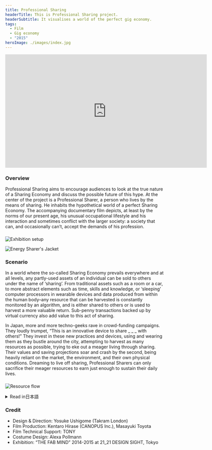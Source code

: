 ```yaml
---
title: Professional Sharing
headerTitle: This is Professional Sharing project.
headerSubtitle: It visualises a world of the perfect gig economy.
tags:
  - Film
  - Gig economy
  - "2015"
heroImage: ./images/index.jpg
---
```


<iframe src="https://player.vimeo.com/video/114499237" width="640" height="360" frameborder="0" webkitallowfullscreen mozallowfullscreen allowfullscreen></iframe>

### Overview

Professional Sharing aims to encourage audiences to look at the true nature of a Sharing Economy and discuss the possible future of this hype. At the center of the project is a Professional Sharer, a person who lives by the means of sharing. He inhabits the hypothetical world of a perfect Sharing Economy. The accompanying documentary film depicts, at least by the norms of our present age, his unusual occupational lifestyle and his interaction and sometimes conflict with the larger society: a society that can, and occasionally can’t, accept the demands of his profession.

###

![Exhibition setup](./images/ps_exhibition.jpg)

![Energy Sharer's Jacket](./images/ps_jacket.jpg)

### Scenario

In a world where the so-called Sharing Economy prevails everywhere and at all levels, any partly-used assets of an individual can be sold to others under the name of ‘sharing’. From traditional assets such as a room or a car, to more abstract elements such as time, skills and knowledge, or ‘sleeping’ computer processors in wearable devices and data produced from within the human body–any resource that can be harvested is constantly monitored by an algorithm, and is either shared to others or is used to harvest a more valuable return. Sub-penny transactions backed up by virtual currency also add value to this act of sharing.

In Japan, more and more techno-geeks rave in crowd-funding campaigns. They loudly trumpet, “This is an innovative device to share _ _ _ with others!” They invest in these new practices and devices, using and wearing them as they bustle around the city, attempting to harvest as many resources as possible, trying to eke out a meager living through sharing. Their values and saving projections soar and crash by the second, being heavily reliant on the market, the environment, and their own physical conditions. Dreaming to live off sharing, Professional Sharers can only sacrifice their meager resources to earn just enough to sustain their daily lives.

###

![Resource flow](./images/ps-resourceFlow.png)

<div class="ja">
<details>
<summary>Read in日本語</summary>

Professional Sharingは、シェアリング・エコノミー＝共有型経済の本質やその行き着く先についての議論を促すためのデザインプロジェクトである。プロジェクトの中心は、シェアリング・エコノミーが浸透した世界で「シェア」を生業として生きるプロフェッショナル・シェアラー。彼の｛異質な｜自然な｝生活と、それを｛受け入れた｜受け入れきれない｝社会との間でおこる対話や摩擦が、ドキュメンタリー映像によって描写されている。

「シェアリング・エコノミー」があらゆるレベルに浸透した世界一どんな余剰のリソースも他人に売ることができる。部屋や土地、車などの資産。時間やスキル、知識やデータなどの抽象度の高いマテリアル。今では当たり前になったウェアラブルコンピュータのプロセスやバンド幅やスクリーン。さらには身体がつくりだすエネルギーや生体データ。個人の持つあらゆるリソースはアルゴリズムによって監視され、より価値の高いリソースを生み出すためのマテリアルとなるか、さもなければ他人へと即座に売られていく。どんなに小さな決済も、仮想暗号通貨によって無料かつ秘密に行うことが可能。

テクノギーク達は「〇〇をシェアするためのデバイス！」というクラウドファンディングキャンペーンに熱狂しては、デバイスに投資し、使い、身につけ、リソースをシェアし、日銭を稼ぐために街中を奔走する。マーケットや環境や自分の体調に左右されて目まぐるしく変化する予想銀行残高と自分の価値。シェアだけで身を立てる夢をみながら奇異なデバイスで身を削る…それが「プロフェッショナル・シェアラー」である。

</details>
</div>



### Credit

* Design & Direction: Yosuke Ushigome (Takram London)
* Film Production: Kentaro Hirase (CANOPUS Inc.), Masayuki Toyota
* Film Technical Support: TONY
* Costume Design: Alexa Pollmann
* Exhibition: “THE FAB MIND” 2014-2015 at 21_21 DESIGN SIGHT, Tokyo
